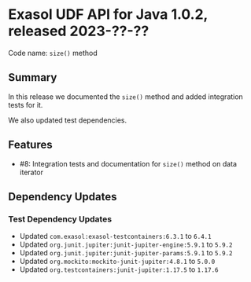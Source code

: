 # Exasol UDF API for Java 1.0.2, released 2023-??-??

Code name: `size()` method

## Summary

In this release we documented the `size()` method and added integration tests for it.

We also updated test dependencies.

## Features

* #8: Integration tests and documentation for `size()` method on data iterator

## Dependency Updates

### Test Dependency Updates

* Updated `com.exasol:exasol-testcontainers:6.3.1` to `6.4.1`
* Updated `org.junit.jupiter:junit-jupiter-engine:5.9.1` to `5.9.2`
* Updated `org.junit.jupiter:junit-jupiter-params:5.9.1` to `5.9.2`
* Updated `org.mockito:mockito-junit-jupiter:4.8.1` to `5.0.0`
* Updated `org.testcontainers:junit-jupiter:1.17.5` to `1.17.6`
